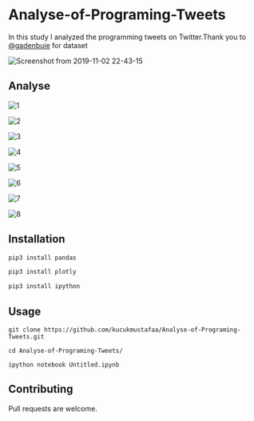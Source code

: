 # Analyse-of-Programing-Tweets

In this study I analyzed the programming tweets on Twitter.Thank you to [@gadenbuie](https://github.com/gadenbuie)
  for dataset
  
![Screenshot from 2019-11-02 22-43-15](https://user-images.githubusercontent.com/26482064/68076180-6a468500-fdc2-11e9-9e64-ed918e3986df.png)



## Analyse

![1](https://user-images.githubusercontent.com/26482064/68076343-69aeee00-fdc4-11e9-9b3b-5b8726210896.png)

![2](https://user-images.githubusercontent.com/26482064/68076345-716e9280-fdc4-11e9-9de2-2d847e5704f8.png)

![3](https://user-images.githubusercontent.com/26482064/68089118-c79c0e00-fe76-11e9-8431-a0802a97b0d4.png)

![4](https://user-images.githubusercontent.com/26482064/68089119-c9fe6800-fe76-11e9-99c0-45168923b189.png)

![5](https://user-images.githubusercontent.com/26482064/68089121-cd91ef00-fe76-11e9-8406-c31ec98a8bfb.png)

![6](https://user-images.githubusercontent.com/26482064/68089124-d1257600-fe76-11e9-8558-bb0f1138f642.png)

![7](https://user-images.githubusercontent.com/26482064/68089126-d5ea2a00-fe76-11e9-8f9e-96b4c15a9a88.png)

![8](https://user-images.githubusercontent.com/26482064/68089130-da164780-fe76-11e9-8cdf-7b4f50ae5268.png)

## Installation


```bash
pip3 install pandas

pip3 install plotly

pip3 install ipython

```

## Usage

```
git clone https://github.com/kucukmustafaa/Analyse-of-Programing-Tweets.git

cd Analyse-of-Programing-Tweets/

ipython notebook Untitled.ipynb
```

## Contributing
Pull requests are welcome.

